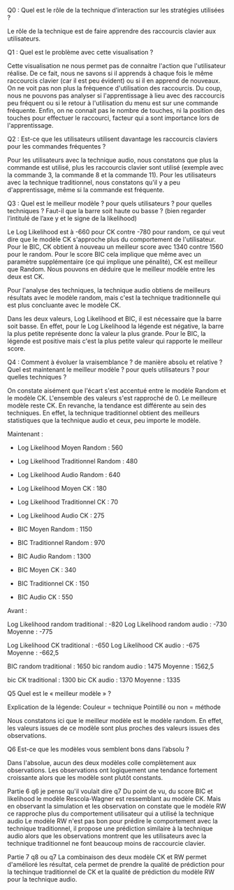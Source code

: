 Q0 : Quel est le rôle de la technique d’interaction sur les stratégies utilisées ?

Le rôle de la technique est de faire apprendre des raccourcis clavier aux utilisateurs.

Q1 : Quel est le problème avec cette visualisation ?

Cette visualisation ne nous permet pas de connaitre l'action que l'utilisateur réalise. De ce fait, nous ne savons si il apprends à chaque fois le même raccourcis clavier (car il est peu évident) ou si il en apprend de nouveaux. 
On ne voit pas non plus la fréquence d'utilisation des raccourcis. Du coup, nous ne pouvons pas analyser si l'apprentissage à lieu avec des raccourcis peu fréquent ou si le retour à l'utilisation du menu est sur une commande fréquente. 
Enfin, on ne connait pas le nombre de touches, ni la position des touches pour effectuer le raccourci, facteur qui a sont importance lors de l'apprentissage.

Q2 : Est-ce que les utilisateurs utilisent davantage les raccourcis claviers pour les
commandes fréquentes ?

Pour les utilisateurs avec la technique audio, nous constatons que plus la commande est  utilisé, plus les raccourcis clavier sont utilisé (exemple avec la commande 3, la commande 8 et la commande 11). 
Pour les utilisateurs avec la technique traditionnel, nous constatons qu'il y a peu d'apprentissage, même si la commande est fréquente. 

Q3 : Quel est le meilleur modèle ? pour quels utilisateurs ? pour quelles techniques ? Faut-il que la barre soit haute ou basse ? (bien regarder l’intitulé de l’axe y et le signe de la likelihood)

Le Log Likelihood est à -660 pour CK contre -780 pour random, ce qui veut dire que le modèle CK s'approche plus du comportement de l'utilisateur. Pour le BIC, CK obtient à nouveau un meilleur score avec 1340 contre 1560 pour le random. Pour le score BIC cela implique que même avec un paramètre supplémentaire (ce qui implique une pénalité), CK est meilleur que Random. Nous pouvons en déduire que le meilleur modèle entre les deux est CK. 

Pour l'analyse des techniques, la technique audio obtiens de meilleurs résultats avec le modèle random, mais c'est la technique traditionnelle qui est plus concluante avec le modèle CK. 

Dans les deux valeurs, Log Likelihood et BIC, il est nécessaire que la barre soit basse. En effet, pour le Log Likelihood la légende est négative, la barre la plus petite représente donc la valeur la plus grande. Pour le BIC, la légende est positive mais c'est la plus petite valeur qui rapporte le meilleur score. 

Q4 : Comment à évoluer la vraisemblance ? de manière absolu et relative ? Quel est maintenant le meilleur modèle ? pour quels utilisateurs ? pour quelles techniques ?

On constate aisément que l'écart s'est accentué entre le modèle Random et le modèle CK. L'ensemble des valeurs s'est rapproché de 0. Le meilleure modèle reste CK. En revanche, la tendance est différente au sein des techniques. En effet, la technique traditionnel obtient des meilleurs statistiques que la technique audio et ceux, peu importe le modèle. 

Maintenant : 

- Log Likelihood Moyen Random : 560
- Log Likelihood Traditionnel Random : 480
- Log Likelihood Audio Random : 640

- Log Likelihood Moyen CK : 180
- Log Likelihood Traditionnel CK : 70
- Log Likelihood Audio CK : 275

- BIC Moyen Random : 1150
- BIC Traditionnel Random : 970
- BIC Audio Random : 1300

- BIC Moyen CK : 340
- BIC Traditionnel CK : 150
- BIC Audio CK : 550

Avant : 

Log Likelihood random traditional : -820
Log Likelihood random audio : -730
Moyenne : -775

Log Likelihood CK traditional : -650
Log Likelihood CK audio : -675
Moyenne : -662,5

BIC random traditional : 1650
bic random audio : 1475
Moyenne : 1562,5

bic CK traditional : 1300
bic CK audio : 1370
Moyenne : 1335

Q5 Quel est le « meilleur modèle » ?

Explication de la légende: 
Couleur = technique
Pointillé ou non = méthode

Nous constatons ici que le meilleur modèle est le modèle random. En effet, les valeurs issues de ce modèle sont plus proches des valeurs issues des observations. 

Q6 Est-ce que les modèles vous semblent bons dans l’absolu ?

Dans l'absolue, aucun des deux modèles colle complètement aux observations. Les observations ont logiquement une tendance fortement croissante alors que les modèle sont plutôt constants. 

Partie 6 q6 je pense qu'il voulait dire q7
Du point de vu, du score BIC et likelihood le modèle Rescola-Wagner est ressemblant au modèle CK. Mais en observant la simulation et les observation on constate que le modèle RW ce rapproche plus du comportement utilisateur qui a utilisé la technique audio
Le modèle RW n'est pas bon pour prédire le comportement avec la technique traditionnel, il propose une prédiction similaire à la technique audio alors que les observations montrent que les utilisateurs  avec la technique traditionnel ne font beaucoup moins de raccourcie clavier.

Partie 7 
q8 ou q7
La combinaison des deux modèle CK et RW permet d'amélioré les résultat, cela permet de prendre la qualité de prédiction pour la techinque traditionnel de CK et la qualité de prédiction du modèle RW pour la technique audio.